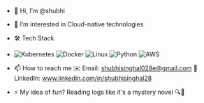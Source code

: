- 👋 Hi, I’m @shubhi
- 👀 I’m interested in Cloud-native technologies
- 🛠️ Tech Stack
- ![Kubernetes](https://img.shields.io/badge/Kubernetes-326CE5?logo=kubernetes&logoColor=white)
  ![Docker](https://img.shields.io/badge/Docker-2496ED?logo=docker&logoColor=white)
  ![Linux](https://img.shields.io/badge/Linux-FCC624?logo=linux&logoColor=black)
  ![Python](https://img.shields.io/badge/Python-3776AB?logo=python&logoColor=white)
  ![AWS](https://img.shields.io/badge/AWS-232F3E?logo=amazon-aws&logoColor=white) 

- 📫 How to reach me
  ✉️ Email: shubhisinghal028e@gmail.com 
  🔗 LinkedIn: www.linkedin.com/in/shubhisinghal28
- ⚡
  My idea of fun? Reading logs like it's a mystery novel 🔍📖

<!---
shubhi-coredge/shubhi-coredge is a ✨ special ✨ repository because its `README.md` (this file) appears on your GitHub profile.
You can click the Preview link to take a look at your changes.
--->

